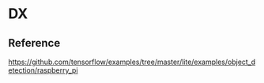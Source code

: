 # DX

## Reference
https://github.com/tensorflow/examples/tree/master/lite/examples/object_detection/raspberry_pi
